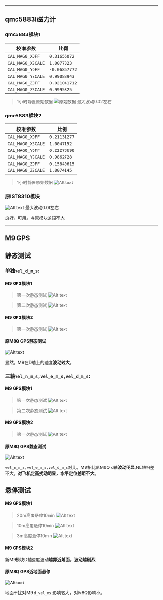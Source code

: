 ****
## qmc5883l磁力计

### qmc5883模块1
校准参数 | 比例
-|-
`CAL_MAG0_XOFF` | `0.31656072` |
`CAL_MAG0_XSCALE` | `1.0077323` |
`CAL_MAG0_YOFF` | `-0.06867772` |
`CAL_MAG0_YSCALE` | `0.99088943` |
`CAL_MAG0_ZOFF` | `0.021041712` |
`CAL_MAG0_ZSCALE` | `0.9995325` |

>1小时静置原始数据
![原始数据](./582c3e4b-6acb-459c-8b54-72f70e78464b.png)
最大波动0.02左右

### qmc5883模块2
校准参数 | 比例
-|-
`CAL_MAG0_XOFF`|	`0.21131277`
`CAL_MAG0_XSCALE`	|`1.0047152`
`CAL_MAG0_YOFF`|	`0.22278698`
`CAL_MAG0_YSCALE`|	`0.9862728`
`CAL_MAG0_ZOFF`|	`0.15840615`
`CAL_MAG0_ZSCALE`|	`1.0074145`

>1小时静置原始数据
![Alt text](image-15.png)

### 原IST8310模块
![Alt text](image-10.png)
最大波动0.01左右

良好，可用。与原模块差距不大
****
## M9 GPS

## 静态测试

### **单独`vel_d_m_s`:**

#### M9 GPS模块1
>第一次静态测试
![Alt text](image.png)

>第二次静态测试
![Alt text](image-3.png)

#### M9 GPS模块2
>第一次静态测试
![Alt text](image-13.png)

#### **原M8Q GPS**静态测试

![Alt text](image-5.png)

显然，M9在D轴上的速度**波动过大**。

### **三轴`vel_n_m_s,vel_e_m_s,vel_d_m_s`:**

#### M9 GPS模块1
>第一次静态测试
![Alt text](image-1.png)

>第二次静态测试
![Alt text](image-2.png)

#### M9 GPS模块2
>第一次静态测试
![Alt text](image-14.png)

#### **原M8Q GPS**静态测试
![Alt text](image-6.png)

`vel_n_m_s,vel_e_m_s,vel_d_m_s`对比，M9相比原M8Q
d轴**波动明显**,NE轴相差不大，**对飞机定高扰动明显，水平定位差距不大**。

## 悬停测试

#### M9 GPS模块1

>20m高度悬停10min
![Alt text](image-8.png)

>10m高度悬停10min
![Alt text](image-7.png)

>3m高度悬停10min
![Alt text](image-11.png)

#### M9 GPS模块2

新M9模块D轴速度波动**越靠近地面，波动越剧烈**

#### **原M8Q GPS**近地面悬停
![Alt text](image-9.png)

地面干扰对M9 `d_vel_ms` 影响较大，对M8Q影响小。
